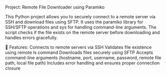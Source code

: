 Project: Remote File Downloader using Paramiko

This Python project allows you to securely connect to a remote server via SSH and download files using SFTP. It uses the paramiko library for SSH/SFTP operations and sys for handling command-line arguments. The script checks if the file exists on the remote server before downloading and handles errors gracefully.

🔹 Features:
Connects to remote servers via SSH
Validates file existence using remote ls command
Downloads files securely using SFTP
Accepts command-line arguments (hostname, port, username, password, remote file path, local file path)
Includes error handling and ensures proper connection closure



